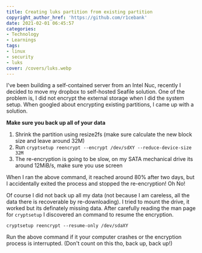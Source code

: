 ```yaml
---
title: Creating luks partition from existing partition
copyright_author_href: 'https://github.com/r1cebank'
date: 2021-02-01 06:45:57
categories:
- Technology
- Learnings
tags:
- linux
- security
- luks
cover: /covers/luks.webp
---
```

I've been building a self-contained server from an Intel Nuc, recently I decided to move my dropbox to self-hosted Seafile solution. One of the problem is, I did not encrypt the external storage when I did the system setup. When googled about encrypting existing partitions, I came up with a solution.

**Make sure you back up all of your data**

1. Shrink the partition using resize2fs (make sure calculate the new block size and leave around 32M)
2. Run `cryptsetup reencrypt --encrypt /dev/sdXY --reduce-device-size 32M`
3. The re-encryption is going to be slow, on my SATA mechanical drive its around 12MiB/s, make sure you use screen

When I ran the above command, it reached around 80% after two days, but I accidentally exited the process and stopped the re-encryption! Oh No!

Of course I did not back up all my data (not because I am careless, all the data there is recoverable by re-downloading). I tried to mount the drive, it worked but its definately missing data. After carefully reading the man page for `cryptsetup` I discovered an command to resume the encryption.

`cryptsetup reencrypt --resume-only /dev/sdaXY`

Run the above command if it your computer crashes or the encryption process is interrupted. (Don't count on this tho, back up, back up!)
